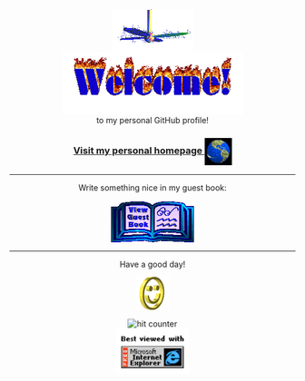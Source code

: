 <div align="center">
<img src="https://github.com/tan-nayir/tan-nayir/raw/tan-nayir/img/fan-1.gif" alt="Fan" align="center">
</div>

<div align="center">
<img src="https://github.com/tan-nayir/tan-nayir/raw/tan-nayir/img/welcome-fire.gif" alt="Welcome" align="center">
</div>

<div align="center">
to my personal GitHub profile!
</div>

<h3 align="center">
<a href="https://cbp.io">Visit my personal homepage
<img src="https://github.com/tan-nayir/tan-nayir/raw/tan-nayir/img/website.gif" alt="Visit homepage" align="center">
</a>
</h3>

<hr>

<div align="center">
<p>Write something nice in my guest book:</p>
<a href="https://github.com/tan-nayir/tan-nayir/issues"><img src="https://github.com/tan-nayir/tan-nayir/raw/tan-nayir/img/guestbook.gif" alt="Guest book" align="center"></a>
</div>

<hr>

<div align="center">
<p>Have a good day!</p>
<div>
<img src="https://github.com/tan-nayir/tan-nayir/raw/tan-nayir/img/smile.gif" alt="Smiley" align="center">
</div>
</div>

<div align="center">
<p></p>
<img src="https://profile-counter.glitch.me/tan-nayir/count.svg" alt="hit counter" align="center">
</div>

<div align="center">
<img src="https://github.com/tan-nayir/tan-nayir/raw/tan-nayir/img/ie.jpg" alt="Best viewed with Microsoft Internet Explorer" align="center" width="128">
</div>
